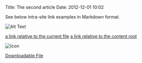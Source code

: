 Title: The second article
Date: 2012-12-01 10:02

See below intra-site link examples in Markdown format.

![Alt Text]({filename}/images/magritte.jpg)

[a link relative to the current file]({filename}category/article1.rst)
[a link relative to the content root]({filename}/category/article1.rst)

![Icon]({attach}icons/icon.png)

[Downloadable File]({attach}/downloads/archive.zip)
